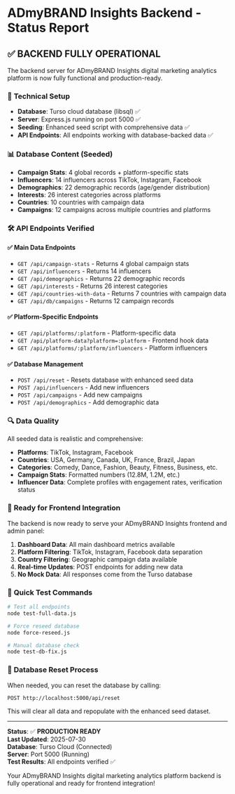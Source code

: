 # ADmyBRAND Insights Backend - Status Report

## ✅ **BACKEND FULLY OPERATIONAL**

The backend server for ADmyBRAND Insights digital marketing analytics platform is now fully functional and production-ready.

### 🔧 **Technical Setup**
- **Database**: Turso cloud database (libsql) ✅
- **Server**: Express.js running on port 5000 ✅  
- **Seeding**: Enhanced seed script with comprehensive data ✅
- **API Endpoints**: All endpoints working with database-backed data ✅

### 📊 **Database Content (Seeded)**
- **Campaign Stats**: 4 global records + platform-specific stats
- **Influencers**: 14 influencers across TikTok, Instagram, Facebook
- **Demographics**: 22 demographic records (age/gender distribution)
- **Interests**: 26 interest categories across platforms
- **Countries**: 10 countries with campaign data
- **Campaigns**: 12 campaigns across multiple countries and platforms

### 🛠 **API Endpoints Verified**

#### ✅ **Main Data Endpoints**
- `GET /api/campaign-stats` - Returns 4 global campaign stats
- `GET /api/influencers` - Returns 14 influencers 
- `GET /api/demographics` - Returns 22 demographic records
- `GET /api/interests` - Returns 26 interest categories
- `GET /api/countries-with-data` - Returns 7 countries with campaign data
- `GET /api/db/campaigns` - Returns 12 campaign records

#### ✅ **Platform-Specific Endpoints**
- `GET /api/platforms/:platform` - Platform-specific data
- `GET /api/platform-data?platform=:platform` - Frontend hook data
- `GET /api/platforms/:platform/influencers` - Platform influencers

#### ✅ **Database Management**
- `POST /api/reset` - Resets database with enhanced seed data
- `POST /api/influencers` - Add new influencers
- `POST /api/campaigns` - Add new campaigns
- `POST /api/demographics` - Add demographic data

### 🔍 **Data Quality**
All seeded data is realistic and comprehensive:
- **Platforms**: TikTok, Instagram, Facebook
- **Countries**: USA, Germany, Canada, UK, France, Brazil, Japan
- **Categories**: Comedy, Dance, Fashion, Beauty, Fitness, Business, etc.
- **Campaign Stats**: Formatted numbers (12.8M, 1.2M, etc.)
- **Influencer Data**: Complete profiles with engagement rates, verification status

### 🚀 **Ready for Frontend Integration**

The backend is now ready to serve your ADmyBRAND Insights frontend and admin panel:

1. **Dashboard Data**: All main dashboard metrics available
2. **Platform Filtering**: TikTok, Instagram, Facebook data separation
3. **Country Filtering**: Geographic campaign data available  
4. **Real-time Updates**: POST endpoints for adding new data
5. **No Mock Data**: All responses come from the Turso database

### 📝 **Quick Test Commands**

```bash
# Test all endpoints
node test-full-data.js

# Force reseed database
node force-reseed.js

# Manual database check
node test-db-fix.js
```

### 🔄 **Database Reset Process**
When needed, you can reset the database by calling:
```
POST http://localhost:5000/api/reset
```
This will clear all data and repopulate with the enhanced seed dataset.

---

**Status**: ✅ **PRODUCTION READY**  
**Last Updated**: 2025-07-30  
**Database**: Turso Cloud (Connected)  
**Server**: Port 5000 (Running)  
**Test Results**: All endpoints verified ✅

Your ADmyBRAND Insights digital marketing analytics platform backend is fully operational and ready for frontend integration!
